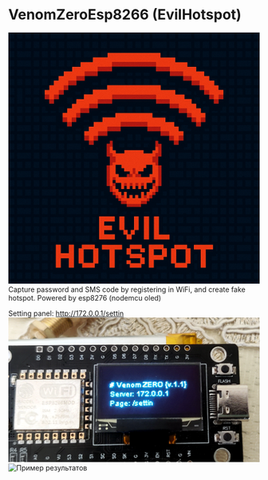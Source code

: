 # VenomZeroEsp8266 (EvilHotspot)
![logo](image/IMG_20250504_212145.png)
Capture password and SMS code by registering in WiFi, and create fake hotspot.
Powered by esp8276 (nodemcu oled)

Setting panel: http://172.0.0.1/settin
![Шаблон](image/IMG_20250504_210732.png)
![Пример результатов](image/IMG_20250504_210627.png)
